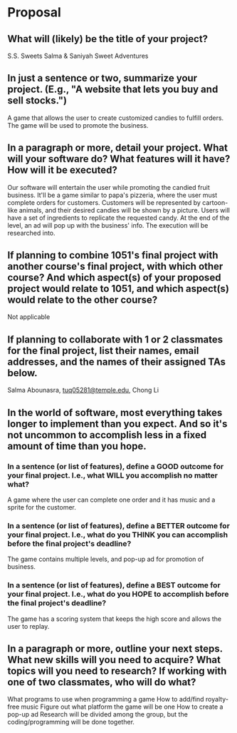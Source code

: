 # Proposal

## What will (likely) be the title of your project?
S.S. Sweets
Salma & Saniyah Sweet Adventures

## In just a sentence or two, summarize your project. (E.g., "A website that lets you buy and sell stocks.")
A game that allows the user to create customized candies to fulfill orders. The game will be used to promote the business.


## In a paragraph or more, detail your project. What will your software do? What features will it have? How will it be executed?
Our software will entertain the user while promoting the candied fruit business. It'll be a game similar to papa's pizzeria, where the user must complete orders for customers. Customers will be represented by cartoon-like animals, and their desired candies will be shown by a picture. Users will have a set of ingredients to replicate the requested candy. At the end of the level, an ad will pop up with the business' info. The execution will be researched into.


## If planning to combine 1051's final project with another course's final project, with which other course? And which aspect(s) of your proposed project would relate to 1051, and which aspect(s) would relate to the other course?
Not applicable


## If planning to collaborate with 1 or 2 classmates for the final project, list their names, email addresses, and the names of their assigned TAs below.

Salma Abounasra, tuq05281@temple.edu, Chong Li

## In the world of software, most everything takes longer to implement than you expect. And so it's not uncommon to accomplish less in a fixed amount of time than you hope.

### In a sentence (or list of features), define a GOOD outcome for your final project. I.e., what WILL you accomplish no matter what?
A game where the user can complete one order and it has music and a sprite for the customer.


### In a sentence (or list of features), define a BETTER outcome for your final project. I.e., what do you THINK you can accomplish before the final project's deadline?
The game contains multiple levels, and pop-up ad for promotion of business.


### In a sentence (or list of features), define a BEST outcome for your final project. I.e., what do you HOPE to accomplish before the final project's deadline?
The game has a scoring system that keeps the high score and allows the user to replay. 


## In a paragraph or more, outline your next steps. What new skills will you need to acquire? What topics will you need to research? If working with one of two classmates, who will do what?
What programs to use when programming a game 
How to add/find royalty-free music
Figure out what platform the game will be one
How to create a pop-up ad
Research will be divided among the group, but the coding/programming will be done together.

